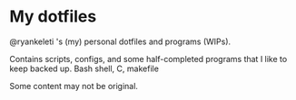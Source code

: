 # My dotfiles
  @ryankeleti 's (my) personal dotfiles and programs (WIPs).

  Contains scripts, configs, and some half-completed programs that I like to keep backed up.
  Bash shell, C, makefile 

  Some content may not be original.


